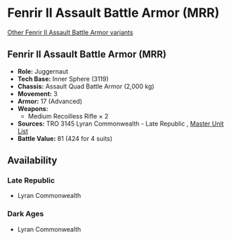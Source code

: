 # Fenrir II Assault Battle Armor (MRR) 

[Other Fenrir II Assault Battle Armor variants](../fenrir_ii_assault_battle_armor.md) 

## Fenrir II Assault Battle Armor (MRR) 

- **Role:** Juggernaut 
- **Tech Base:** Inner Sphere (3119) 
- **Chassis:** Assault Quad Battle Armor (2,000 kg) 
- **Movement:** 3 
- **Armor:** 17 (Advanced) 
- **Weapons:** 
  - Medium Recoilless Rifle × 2 
- **Sources:** TRO 3145 Lyran Commonwealth - Late Republic , [Master Unit List](http://masterunitlist.info/Unit/Details/6590/fenrir-ii-assault-battle-armor-mrr) 
- **Battle Value:** 81 (424 for 4 suits) 

## Availability 

### Late Republic 

- Lyran Commonwealth 

### Dark Ages 

- Lyran Commonwealth 

